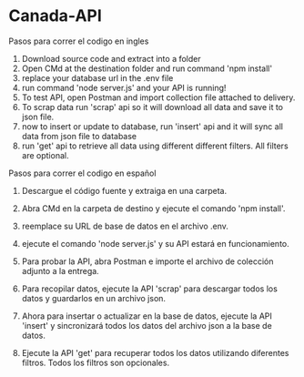 # Canada-API
Pasos para correr el codigo en ingles

1. Download source code and extract into a folder
2. Open CMd at the destination folder and run command 'npm install'
3. replace your database url in the .env file
4. run command 'node server.js' and your API is running!
5. To test API, open Postman and import collection file attached to delivery.
6. To scrap data run 'scrap' api so it will download all data and save it to json file.
7. now to insert or update to database, run 'insert' api and it will sync all data from json file to database
7. run 'get' api to retrieve all data using different different filters. All filters are optional.

Pasos para correr el codigo en español

1. Descargue el código fuente y extraiga en una carpeta.

2. Abra CMd en la carpeta de destino y ejecute el comando 'npm install'.

3. reemplace su URL de base de datos en el archivo .env.

4. ejecute el comando 'node server.js' y su API estará en funcionamiento.

5. Para probar la API, abra Postman e importe el archivo de colección adjunto a la entrega.

6. Para recopilar datos, ejecute la API 'scrap' para descargar todos los datos y guardarlos en un archivo json.

7. Ahora para insertar o actualizar en la base de datos, ejecute la API 'insert' y sincronizará todos los datos del archivo json a la base de datos.

8. Ejecute la API 'get' para recuperar todos los datos utilizando diferentes filtros. Todos los filtros son opcionales.
